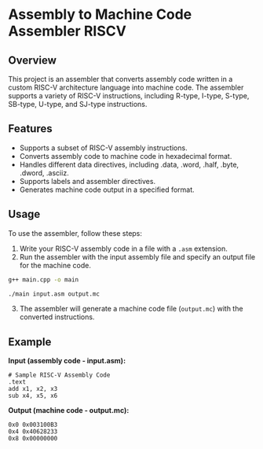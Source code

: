 # Assembly to Machine Code Assembler RISCV

## Overview

This project is an assembler that converts assembly code written in a custom RISC-V architecture language into machine code. The assembler supports a variety of RISC-V instructions, including R-type, I-type, S-type, SB-type, U-type, and SJ-type instructions.

## Features

- Supports a subset of RISC-V assembly instructions.
- Converts assembly code to machine code in hexadecimal format.
- Handles different data directives, including .data, .word, .half, .byte, .dword, .asciiz.
- Supports labels and assembler directives.
- Generates machine code output in a specified format.

## Usage

To use the assembler, follow these steps:

1. Write your RISC-V assembly code in a file with a `.asm` extension.
2. Run the assembler with the input assembly file and specify an output file for the machine code.


```bash
g++ main.cpp -o main
```

```bash
./main input.asm output.mc
```

3. The assembler will generate a machine code file (`output.mc`) with the converted instructions.

## Example

**Input (assembly code - input.asm):**

```assembly
# Sample RISC-V Assembly Code
.text
add x1, x2, x3
sub x4, x5, x6
```

**Output (machine code - output.mc):**

```assembly
0x0 0x003100B3
0x4 0x40628233
0x8 0x00000000
```
